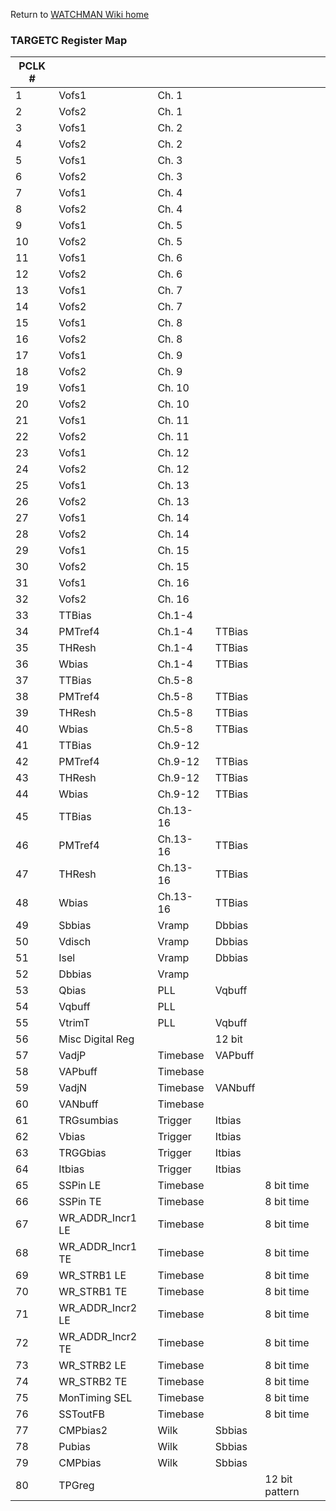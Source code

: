 Return to [WATCHMAN Wiki home](https://github.com/WMidlab/WATCHMAN/wiki)


### TARGETC Register Map
| PCLK # |                  |          |         |                |
|--------|------------------|----------|---------|----------------|
| 1      | Vofs1            | Ch. 1    |         |                |
| 2      | Vofs2            | Ch. 1    |         |                |
| 3      | Vofs1            | Ch. 2    |         |                |
| 4      | Vofs2            | Ch. 2    |         |                |
| 5      | Vofs1            | Ch. 3    |         |                |
| 6      | Vofs2            | Ch. 3    |         |                |
| 7      | Vofs1            | Ch. 4    |         |                |
| 8      | Vofs2            | Ch. 4    |         |                |
| 9      | Vofs1            | Ch. 5    |         |                |
| 10     | Vofs2            | Ch. 5    |         |                |
| 11     | Vofs1            | Ch. 6    |         |                |
| 12     | Vofs2            | Ch. 6    |         |                |
| 13     | Vofs1            | Ch. 7    |         |                |
| 14     | Vofs2            | Ch. 7    |         |                |
| 15     | Vofs1            | Ch. 8    |         |                |
| 16     | Vofs2            | Ch. 8    |         |                |
| 17     | Vofs1            | Ch. 9    |         |                |
| 18     | Vofs2            | Ch. 9    |         |                |
| 19     | Vofs1            | Ch. 10   |         |                |
| 20     | Vofs2            | Ch. 10   |         |                |
| 21     | Vofs1            | Ch. 11   |         |                |
| 22     | Vofs2            | Ch. 11   |         |                |
| 23     | Vofs1            | Ch. 12   |         |                |
| 24     | Vofs2            | Ch. 12   |         |                |
| 25     | Vofs1            | Ch. 13   |         |                |
| 26     | Vofs2            | Ch. 13   |         |                |
| 27     | Vofs1            | Ch. 14   |         |                |
| 28     | Vofs2            | Ch. 14   |         |                |
| 29     | Vofs1            | Ch. 15   |         |                |
| 30     | Vofs2            | Ch. 15   |         |                |
| 31     | Vofs1            | Ch. 16   |         |                |
| 32     | Vofs2            | Ch. 16   |         |                |
| 33     | TTBias           | Ch.1-4   |         |                |
| 34     | PMTref4          | Ch.1-4   | TTBias  |                |
| 35     | THResh           | Ch.1-4   | TTBias  |                |
| 36     | Wbias            | Ch.1-4   | TTBias  |                |
| 37     | TTBias           | Ch.5-8   |         |                |
| 38     | PMTref4          | Ch.5-8   | TTBias  |                |
| 39     | THResh           | Ch.5-8   | TTBias  |                |
| 40     | Wbias            | Ch.5-8   | TTBias  |                |
| 41     | TTBias           | Ch.9-12  |         |                |
| 42     | PMTref4          | Ch.9-12  | TTBias  |                |
| 43     | THResh           | Ch.9-12  | TTBias  |                |
| 44     | Wbias            | Ch.9-12  | TTBias  |                |
| 45     | TTBias           | Ch.13-16 |         |                |
| 46     | PMTref4          | Ch.13-16 | TTBias  |                |
| 47     | THResh           | Ch.13-16 | TTBias  |                |
| 48     | Wbias            | Ch.13-16 | TTBias  |                |
| 49     | Sbbias           | Vramp    | Dbbias  |                |
| 50     | Vdisch           | Vramp    | Dbbias  |                |
| 51     | Isel             | Vramp    | Dbbias  |                |
| 52     | Dbbias           | Vramp    |         |                |
| 53     | Qbias            | PLL      | Vqbuff  |                |
| 54     | Vqbuff           | PLL      |         |                |
| 55     | VtrimT           | PLL      | Vqbuff  |                |
| 56     | Misc Digital Reg |          | 12 bit  |                |
| 57     | VadjP            | Timebase | VAPbuff |                |
| 58     | VAPbuff          | Timebase |         |                |
| 59     | VadjN            | Timebase | VANbuff |                |
| 60     | VANbuff          | Timebase |         |                |
| 61     | TRGsumbias       | Trigger  | Itbias  |                |
| 62     | Vbias            | Trigger  | Itbias  |                |
| 63     | TRGGbias         | Trigger  | Itbias  |                |
| 64     | Itbias           | Trigger  | Itbias  |                |
| 65     | SSPin LE         | Timebase |         | 8 bit time     |
| 66     | SSPin TE         | Timebase |         | 8 bit time     |
| 67     | WR_ADDR_Incr1 LE | Timebase |         | 8 bit time     |
| 68     | WR_ADDR_Incr1 TE | Timebase |         | 8 bit time     |
| 69     | WR_STRB1 LE      | Timebase |         | 8 bit time     |
| 70     | WR_STRB1 TE      | Timebase |         | 8 bit time     |
| 71     | WR_ADDR_Incr2 LE | Timebase |         | 8 bit time     |
| 72     | WR_ADDR_Incr2 TE | Timebase |         | 8 bit time     |
| 73     | WR_STRB2 LE      | Timebase |         | 8 bit time     |
| 74     | WR_STRB2 TE      | Timebase |         | 8 bit time     |
| 75     | MonTiming SEL    | Timebase |         | 8 bit time     |
| 76     | SSToutFB         | Timebase |         | 8 bit time     |
| 77     | CMPbias2         | Wilk     | Sbbias  |                |
| 78     | Pubias           | Wilk     | Sbbias  |                |
| 79     | CMPbias          | Wilk     | Sbbias  |                |
| 80     | TPGreg           |          |         | 12 bit pattern |